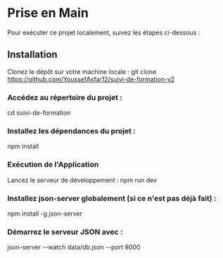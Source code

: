 # Prise en Main
Pour exécuter ce projet localement, suivez les étapes ci-dessous :

## Installation
Clonez le dépôt sur votre machine locale :
git clone https://github.com/YoussefAsfar12/suivi-de-formation-v2

### Accédez au répertoire du projet :
cd suivi-de-formation

### Installez les dépendances du projet :
npm install

### Exécution de l'Application
Lancez le serveur de développement :
npm run dev

### Installez json-server globalement (si ce n'est pas déjà fait) :
npm install -g json-server

### Démarrez le serveur JSON avec :
json-server --watch data/db.json --port 8000
